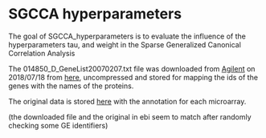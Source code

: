 
<!-- README.md is generated from README.Rmd. Please edit that file -->
SGCCA hyperparameters
=====================

The goal of SGCCA\_hyperparameters is to evaluate the influence of the hyperparameters tau, and weight in the Sparse Generalized Canonical Correlation Analysis

The 014850\_D\_GeneList20070207.txt file was downloaded from [Agilent](https://www.chem.agilent.com/cag/bsp/gene_lists.asp) on 2018/07/18 from [here](https://www.chem.agilent.com/cag/bsp/oligoGL/014850_D_GeneList_20070207.txt.zip), uncompressed and stored for mapping the ids of the genes with the names of the proteins.

The original data is stored [here](https://www.ebi.ac.uk/arrayexpress/experiments/E-TABM-1107/) with the annotation for each microarray.

(the downloaded file and the original in ebi seem to match after randomly checking some GE identifiers)
